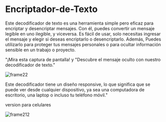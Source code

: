 # Encriptador-de-Texto


Este decodificador de texto es una herramienta simple pero eficaz para encriptar y desencriptar mensajes. Con él, puedes convertir un mensaje legible en uno ilegible, y viceversa. Es fácil de usar, solo necesitas ingresar el mensaje y elegir si deseas encriptarlo o desencriptarlo. Además, Puedes utilizarlo para proteger tus mensajes personales o para ocultar información sensible en un trabajo o proyecto.


"¡Mira esta captura de pantalla! y "Descubre el mensaje oculto con nuestro decodificador de texto."

![frame22](https://user-images.githubusercontent.com/66340501/215235853-1abbd2af-5524-4b01-89dc-27b8f169c00b.png)


Este decodificador tiene un diseño responsive, lo que significa que se puede ver desde cualquier dispositivo, ya sea una computadora de escritorio, una laptop o incluso tu teléfono móvil."

 version para celulares
 
![frame212](https://user-images.githubusercontent.com/66340501/215235793-bd629730-0742-467c-9e8a-fd554191c5a0.png)

